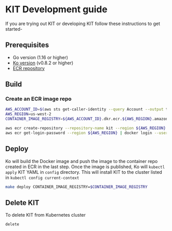 # KIT Development guide

If you are trying out KIT or developing KIT follow these instructions to get started-

## Prerequisites
 - Go version (1.16 or higher)
 - [Ko version](https://github.com/google/ko#install) (v0.8.2 or higher)
 - [ECR repository](https://docs.aws.amazon.com/AmazonECR/latest/userguide/repository-create.html)

## Build

### Create an ECR image repo

```bash
AWS_ACCOUNT_ID=$(aws sts get-caller-identity --query Account --output text)
AWS_REGION=us-west-2
CONTAINER_IMAGE_REGISTRY=${AWS_ACCOUNT_ID}.dkr.ecr.${AWS_REGION}.amazonaws.com

aws ecr create-repository --repository-name kit --region ${AWS_REGION}
aws ecr get-login-password --region ${AWS_REGION} | docker login --username AWS --password-stdin $CONTAINER_IMAGE_REGISTRY
```

## Deploy

Ko will build the Docker image and push the image to the container repo created in ECR in the last step. Once the image is published, Ko will `kubectl apply` KIT YAML in `config` directory. This will install KIT to the cluster listed in `kubectl config current-context`

```bash
make deploy CONTAINER_IMAGE_REGISTRY=$CONTAINER_IMAGE_REGISTRY
```

## Delete KIT
To delete KIT from Kubernetes cluster

```bash
delete
```